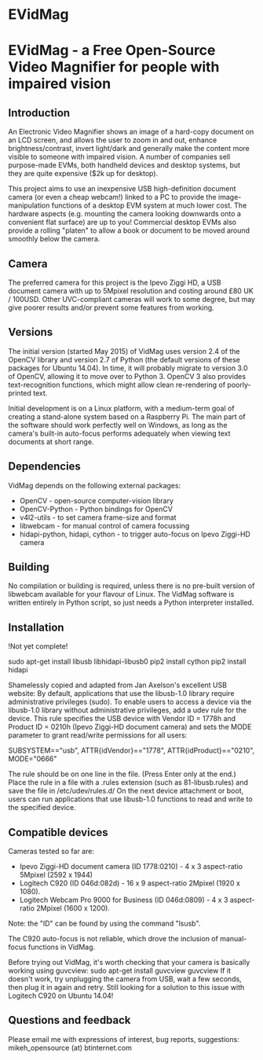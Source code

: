 # EVidMag

EVidMag - a Free Open-Source Video Magnifier for people with impaired vision
===========================================================================

Introduction
------------

An Electronic Video Magnifier shows an image of a hard-copy document on an 
LCD screen, and allows the user to zoom in and out, enhance brightness/contrast,
invert light/dark and generally make the content more visible to someone with
impaired vision.  A number of companies sell purpose-made EVMs, both handheld
devices and desktop systems, but they are quite expensive ($2k up for desktop).

This project aims to use an inexpensive USB high-definition document camera 
(or even a cheap webcam!) linked to a PC to provide the image-manipulation 
functions of a desktop EVM system at much lower cost.  The hardware aspects 
(e.g. mounting the camera looking downwards onto a convenient flat surface) 
are up to you! Commercial desktop EVMs also provide a rolling "platen" to 
allow a book or document to be moved around smoothly below the camera.


Camera
------

The preferred camera for this project is the Ipevo Ziggi HD, a USB document
camera with up to 5Mpixel resolution and costing around £80 UK / 100USD.
Other UVC-compliant cameras will work to some degree, but may give poorer
results and/or prevent some features from working.


Versions
--------

The initial version (started May 2015) of VidMag uses version 2.4 of the OpenCV
library and version 2.7 of Python (the default versions of these packages for
Ubuntu 14.04).  In time, it will probably migrate to version 3.0 of OpenCV, 
allowing it to move over to Python 3.  OpenCV 3 also provides text-recognition 
functions, which might allow clean re-rendering of poorly-printed text.

Initial development is on a Linux platform, with a medium-term goal of creating
a stand-alone system based on a Raspberry Pi.  The main part of the software 
should work perfectly well on Windows, as long as the camera's built-in 
auto-focus performs adequately when viewing text documents at short range.


Dependencies
------------

VidMag depends on the following external packages:

- OpenCV - open-source computer-vision library
- OpenCV-Python - Python bindings for OpenCV
- v4l2-utils - to set camera frame-size and format
- libwebcam - for manual control of camera focussing
- hidapi-python, hidapi, cython - to trigger auto-focus on Ipevo Ziggi-HD camera


Building
--------

No compilation or building is required, unless there is no pre-built version
of libwebcam available for your flavour of Linux.  The VidMag software is 
written entirely in Python script, so just needs a Python interpreter installed.


Installation
------------

!Not yet complete!
<TBA>

sudo apt-get install libusb libhidapi-libusb0
pip2 install cython
pip2 install hidapi


Shamelessly copied and adapted from Jan Axelson's excellent USB website:
<QUOTE>
By default, applications that use the libusb-1.0 library require administrative
privileges (sudo). To enable users to access a device via the libusb-1.0 
library without administrative privileges, add a udev rule for the device. 
This rule specifies the USB device with Vendor ID = 1778h and Product ID = 0210h
(Ipevo Ziggi-HD document camera) and sets the MODE parameter to grant read/write
permissions for all users:

SUBSYSTEM=="usb", ATTR{idVendor}=="1778", ATTR{idProduct}=="0210", MODE="0666"

The rule should be on one line in the file. (Press Enter only at the end.) 
Place the rule in a file with a .rules extension (such as 81-libusb.rules) 
and save the file in /etc/udev/rules.d/  On the next device attachment or boot, 
users can run applications that use libusb-1.0 functions to read and write to 
the specified device.
</QUOTE>


Compatible devices
------------------

Cameras tested so far are:

- Ipevo Ziggi-HD document camera (ID 1778:0210) - 4 x 3 aspect-ratio 5Mpixel (2592 x 1944)
- Logitech C920 (ID 046d:082d) - 16 x 9 aspect-ratio 2Mpixel (1920 x 1080).
- Logitech Webcam Pro 9000 for Business (ID 046d:0809) - 4 x 3 aspect-ratio 2Mpixel (1600 x 1200).

Note: the "ID" can be found by using the command "lsusb".

The C920 auto-focus is not reliable, which drove the inclusion of manual-
focus functions in VidMag.

Before trying out VidMag, it's worth checking that your camera is basically 
working using guvcview:
  sudo apt-get install guvcview
  guvcview
If it doesn't work, try unplugging the camera from USB, wait a few seconds, then
plug it in again and retry.  Still looking for a solution to this issue with
Logitech C920 on Ubuntu 14.04!


Questions and feedback
----------------------

Please email me with expressions of interest, bug reports, suggestions:
  mikeh_opensource (at) btinternet.com


